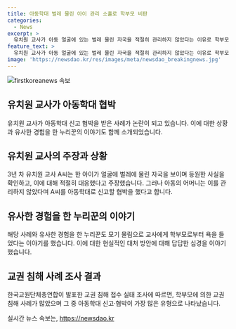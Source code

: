 ```yaml
---
title: 아동학대 벌레 물린 아이 관리 소홀로 학부모 비판
categories:
  - News
excerpt: >
  유치원 교사가 아동 얼굴에 있는 벌레 물린 자국을 적절히 관리하지 않았다는 이유로 학부모로부터 아동학대 신고 협박을 당했다는 주장이 제기되었다. 교사는 어머니에게 사과와 상황 설명을 요청했지만 거부당했고, 이후 유치원을 그만둘 정도의 갈등이 발생했다. 이는 학부모와 교사 사이의 갈등으로 끝나지 않고, 국내 교육 현장에서 학부모에 의한 교권 침해 사례가 증가하고 있는 추세임을 보여준다. (150자)
feature_text: >
  유치원 교사가 아동 얼굴에 있는 벌레 물린 자국을 적절히 관리하지 않았다는 이유로 학부모로부터 아동학대 신고 협박을 당했다는 주장이 제기되었다. 교사는 어머니에게 사과와 상황 설명을 요청했지만 거부당했고, 이후 유치원을 그만둘 정도의 갈등이 발생했다. 이는 학부모와 교사 사이의 갈등으로 끝나지 않고, 국내 교육 현장에서 학부모에 의한 교권 침해 사례가 증가하고 있는 추세임을 보여준다. (150자)
image: 'https://newsdao.kr/res/images/meta/newsdao_breakingnews.jpg'
---
```


<p><img src="https://newsdao.kr/res/images/meta/newsdao_breakingnews.jpg" alt="firstkoreanews 속보" /></p>

<h2 data-ke-size="size26">유치원 교사가 아동학대 협박</h2>

<p data-ke-size="size16">유치원 교사가 아동학대 신고 협박을 받은 사례가 논란이 되고 있습니다. 이에 대한 상황과 유사한 경험을 한 누리꾼의 이야기도 함께 소개되었습니다.</p>

<h2 data-ke-size="size24">유치원 교사의 주장과 상황</h2>

<p data-ke-size="size16">3년 차 유치원 교사 A씨는 한 아이가 얼굴에 벌레에 물린 자국을 보이며 등원한 사실을 확인하고, 이에 대해 적절히 대응했다고 주장했습니다. 그러나 아동의 어머니는 이를 관리하지 않았다며 A씨를 아동학대로 신고할 협박을 했다고 합니다.</p>

<h2 data-ke-size="size24">유사한 경험을 한 누리꾼의 이야기</h2>

<p data-ke-size="size16">해당 사례와 유사한 경험을 한 누리꾼도 모기 물림으로 교사에게 학부모로부터 욕을 들었다는 이야기를 했습니다. 이에 대한 현실적인 대처 방안에 대해 답답한 심경을 이야기했습니다.</p>

<h2 data-ke-size="size24">교권 침해 사례 조사 결과</h2>

<p data-ke-size="size16">한국교원단체총연합이 발표한 교권 침해 접수 실태 조사에 따르면, 학부모에 의한 교권 침해 사례가 많았으며 그 중 아동학대 신고·협박이 가장 많은 유형으로 나타났습니다.</p>
실시간 뉴스 속보는, <a href="https://newsdao.kr" rel="dofollow">https://newsdao.kr</a>


